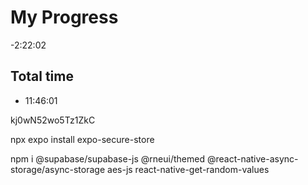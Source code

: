 
# My Progress

-2:22:02

## Total time

- 11:46:01

kj0wN52wo5Tz1ZkC

npx expo install expo-secure-store

npm i @supabase/supabase-js @rneui/themed @react-native-async-storage/async-storage aes-js react-native-get-random-values
